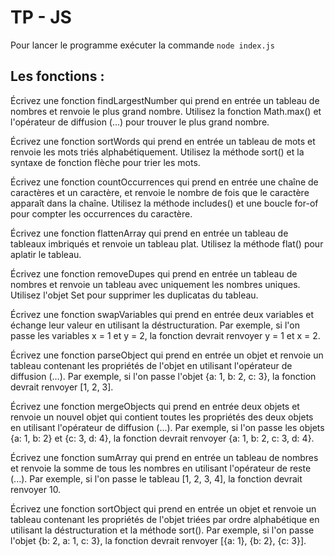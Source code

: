 # TP - JS

Pour lancer le programme exécuter la commande `node index.js`

## Les fonctions :

Écrivez une fonction findLargestNumber qui prend en entrée un tableau de nombres et renvoie le plus grand nombre. Utilisez la fonction Math.max() et l'opérateur de diffusion (...) pour trouver le plus grand nombre.

Écrivez une fonction sortWords qui prend en entrée un tableau de mots et renvoie les mots triés alphabétiquement. Utilisez la méthode sort() et la syntaxe de fonction flèche pour trier les mots.

Écrivez une fonction countOccurrences qui prend en entrée une chaîne de caractères et un caractère, et renvoie le nombre de fois que le caractère apparaît dans la chaîne. Utilisez la méthode includes() et une boucle for-of pour compter les occurrences du caractère.

Écrivez une fonction flattenArray qui prend en entrée un tableau de tableaux imbriqués et renvoie un tableau plat. Utilisez la méthode flat() pour aplatir le tableau.

Écrivez une fonction removeDupes qui prend en entrée un tableau de nombres et renvoie un tableau avec uniquement les nombres uniques. Utilisez l'objet Set pour supprimer les duplicatas du tableau.

Écrivez une fonction swapVariables qui prend en entrée deux variables et échange leur valeur en utilisant la déstructuration. Par exemple, si l'on passe les variables x = 1 et y = 2, la fonction devrait renvoyer y = 1 et x = 2.

Écrivez une fonction parseObject qui prend en entrée un objet et renvoie un tableau contenant les propriétés de l'objet en utilisant l'opérateur de diffusion (...). Par exemple, si l'on passe l'objet {a: 1, b: 2, c: 3}, la fonction devrait renvoyer [1, 2, 3].

Écrivez une fonction mergeObjects qui prend en entrée deux objets et renvoie un nouvel objet qui contient toutes les propriétés des deux objets en utilisant l'opérateur de diffusion (...). Par exemple, si l'on passe les objets {a: 1, b: 2} et {c: 3, d: 4}, la fonction devrait renvoyer {a: 1, b: 2, c: 3, d: 4}.

Écrivez une fonction sumArray qui prend en entrée un tableau de nombres et renvoie la somme de tous les nombres en utilisant l'opérateur de reste (...). Par exemple, si l'on passe le tableau [1, 2, 3, 4], la fonction devrait renvoyer 10.

Écrivez une fonction sortObject qui prend en entrée un objet et renvoie un tableau contenant les propriétés de l'objet triées par ordre alphabétique en utilisant la déstructuration et la méthode sort(). Par exemple, si l'on passe l'objet {b: 2, a: 1, c: 3}, la fonction devrait renvoyer [{a: 1}, {b: 2}, {c: 3}].
